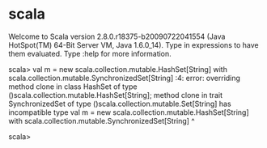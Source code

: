 # scala
Welcome to Scala version 2.8.0.r18375-b20090722041554 (Java HotSpot(TM) 64-Bit Server VM, Java 1.6.0_14).
Type in expressions to have them evaluated.
Type :help for more information.

scala> val m = new scala.collection.mutable.HashSet[String] with scala.collection.mutable.SynchronizedSet[String]
<console>:4: error: overriding method clone in class HashSet of type ()scala.collection.mutable.HashSet[String];
 method clone in trait SynchronizedSet of type ()scala.collection.mutable.Set[String] has incompatible type
       val m = new scala.collection.mutable.HashSet[String] with scala.collection.mutable.SynchronizedSet[String]
                   ^

scala>
